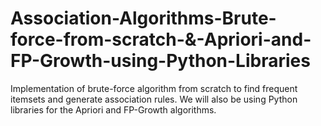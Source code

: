 # Association-Algorithms-Brute-force-from-scratch-&-Apriori-and-FP-Growth-using-Python-Libraries
Implementation of brute-force algorithm from scratch to find frequent itemsets and generate association rules. We will also be using Python libraries for the Apriori and FP-Growth algorithms.
